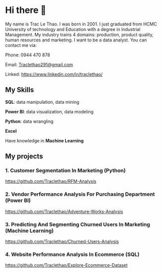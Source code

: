 # Hi there 👋
My name is Trac Le Thao. I was born in 2001. I just graduated from HCMC University of technology and Education with a degree in Industrial Management. My industry trains 4 domains: production, product quality, human resources and marketing. I want to be a data analyst. You can contact me via:

  Phone: 0944 470 878
  
  Email: Traclethao291@gmail.com 
  
  Linked: https://www.linkedin.com/in/traclethao/

## My Skills
  **SQL**: data manipulation, data mining
  
  **Power BI**: data visualization, data modeling
  
  **Python**: data wrangling
  
  **Excel** 
  
  Have knowledge in **Machine Learning**
## My projects 
  ### 1. Customer Segmentation In Marketing (Python) 
https://github.com/Traclethao/RFM-Analysis

  ### 2. Vendor Performance Analysis For Purchasing Department (Power BI)
https://github.com/Traclethao/Adventure-Works-Analysis

  ### 3. Predicting And Segmenting Churned Users In Marketing (Machine Learning) 
https://github.com/Traclethao/Churned-Users-Analysis 

  ### 4. Website Performance Analysis In Ecommerce  (SQL) 
https://github.com/Traclethao/Explore-Ecommerce-Dataset 


<!--
**Traclethao/Traclethao** is a ✨ _special_ ✨ repository because its `README.md` (this file) appears on your GitHub profile.

Here are some ideas to get you started:

- 🔭 I’m currently working on ...
- 🌱 I’m currently learning ...
- 👯 I’m looking to collaborate on ...
- 🤔 I’m looking for help with ...
- 💬 Ask me about ...
- 📫 How to reach me: ...
- 😄 Pronouns: ...
- ⚡ Fun fact: ...
-->
